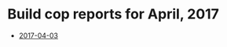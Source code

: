 # Build cop reports for April, 2017

* [2017-04-03](https://bitbucket.org/osrf/gazebo/wiki/buildcop/2017/04/03)